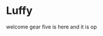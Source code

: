 # Luffy
welcome
gear five is here and it is op 
 
 
     
  
            
                                
                                             
                                                         
                                                                        
                                               
                                        
                         
             
      
 
